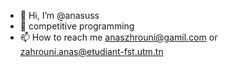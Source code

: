 - 👋 Hi, I’m @anasuss 
- 💞️ competitive programming
- 📫 How to reach me anaszhrouni@gamil.com or zahrouni.anas@etudiant-fst.utm.tn

<!---
anasuss/anasuss is a ✨ special ✨ repository because its `README.md` (this file) appears on your GitHub profile.
You can click the Preview link to take a look at your changes.
--->
